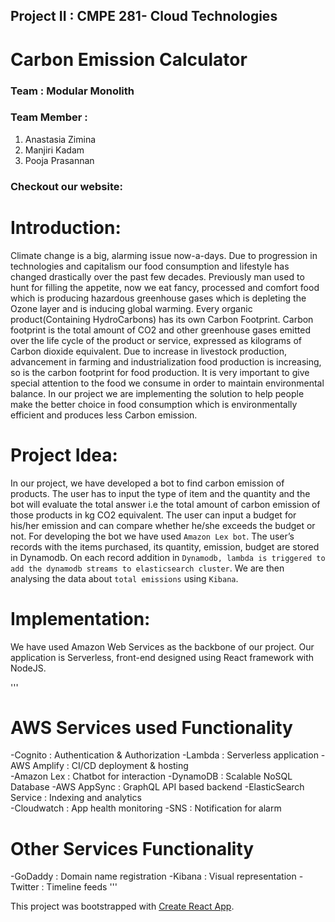 ## Project II : CMPE 281- Cloud Technologies
# **Carbon Emission Calculator**

### Team : Modular Monolith
### Team Member : 

1) Anastasia Zimina
2) Manjiri Kadam
3) Pooja Prasannan


### Checkout our website:


# Introduction:

Climate change is a big, alarming issue now-a-days. Due to progression in technologies and capitalism our food consumption and lifestyle has changed drastically over the past few decades. Previously man used to hunt for filling the appetite, now we eat fancy, processed and comfort food which is producing hazardous greenhouse gases which is depleting the Ozone layer and is inducing global warming. 
Every organic product(Containing HydroCarbons) has its own Carbon Footprint. Carbon footprint is the total amount of CO2 and other greenhouse gases emitted over the life cycle of the product or service, expressed as kilograms of Carbon dioxide equivalent.
Due to increase in livestock production, advancement in farming and industrialization food production is increasing, so is the carbon footprint for food production. It is very important to give special attention to the food we consume in order to maintain environmental balance. In our project we are implementing the solution to help people make the better choice in food consumption which is environmentally efficient and produces less Carbon emission.

# Project Idea:

In our project, we have developed a bot to find carbon emission of products. The user has to input the type of item and the quantity and the bot will evaluate the total answer i.e the total amount of carbon emission of those products in kg CO2 equivalent. The user can input a budget for his/her emission and can compare whether he/she exceeds the budget or not. For developing the bot we have used `Amazon Lex bot`. The user’s records with the items purchased, its quantity, emission, budget are stored in Dynamodb.  On each record addition in `Dynamodb, lambda is triggered to add the dynamodb streams to elasticsearch cluster`. We are then analysing the data about `total emissions` using `Kibana`.


# Implementation:

We have used Amazon Web Services as the backbone of our project. Our application is Serverless, front-end designed using React framework with NodeJS.

'''
#  AWS Services used          Functionality
-Cognito							  :		Authentication & Authorization
-Lambda  					  	  :		Serverless application
-AWS Amplify  					:		CI/CD deployment & hosting                 
-Amazon Lex						  :		Chatbot for interaction
-DynamoDB					  	  :		Scalable NoSQL Database
-AWS AppSync 					  :		GraphQL API based backend
-ElasticSearch Service	:		Indexing and analytics 	
-Cloudwatch						  :		App health monitoring
-SNS						      	:		Notification for alarm

# Other Services            Functionality
-GoDaddy               :     Domain name registration
-Kibana                :     Visual representation
-Twitter               :     Timeline feeds
'''


This project was bootstrapped with [Create React App](https://github.com/facebook/create-react-app).
































